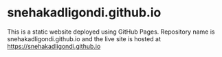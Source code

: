 # snehakadligondi.github.io
This is a static website deployed using GitHub Pages.   Repository name is snehakadligondi.github.io and the live site is hosted at https://snehakadligondi.github.io
